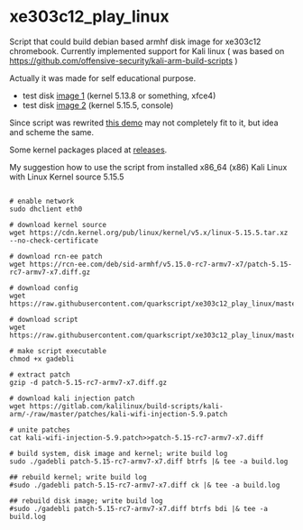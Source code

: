 # xe303c12_play_linux

Script that could build debian based armhf disk image for xe303c12 chromebook. Currently implemented support for Kali linux ( was based on https://github.com/offensive-security/kali-arm-build-scripts )

Actually it was made for self educational purpose.

- test disk [image 1](https://drive.google.com/u/0/uc?id=1meNMjZaphdySOPjudi1tr-4pjXMNLCBm&export=download) (kernel 5.13.8 or something, xfce4)
- test disk [image 2](https://drive.google.com/u/0/uc?id=1tN4aJ3Pe9iP6f9tkd5llpXPbLvAqvjK2&export=download) (kernel 5.15.5, console)

Since script was rewrited [this demo](https://youtu.be/GCAjI37bUYo) may not completely fit to it, but idea and scheme the same. 

Some kernel packages placed at [releases](https://github.com/quarkscript/xe303c12_play_linux/releases).

My suggestion how to use  the script from installed x86_64 (x86) Kali Linux with Linux Kernel source 5.15.5
```#!/bin/bash

# enable network
sudo dhclient eth0

# download kernel source
wget https://cdn.kernel.org/pub/linux/kernel/v5.x/linux-5.15.5.tar.xz --no-check-certificate

# download rcn-ee patch
wget https://rcn-ee.com/deb/sid-armhf/v5.15.0-rc7-armv7-x7/patch-5.15-rc7-armv7-x7.diff.gz

# download config
wget https://raw.githubusercontent.com/quarkscript/xe303c12_play_linux/master/config

# download script
wget https://raw.githubusercontent.com/quarkscript/xe303c12_play_linux/master/gadebli

# make script executable
chmod +x gadebli

# extract patch
gzip -d patch-5.15-rc7-armv7-x7.diff.gz

# download kali injection patch
wget https://gitlab.com/kalilinux/build-scripts/kali-arm/-/raw/master/patches/kali-wifi-injection-5.9.patch

# unite patches
cat kali-wifi-injection-5.9.patch>>patch-5.15-rc7-armv7-x7.diff

# build system, disk image and kernel; write build log
sudo ./gadebli patch-5.15-rc7-armv7-x7.diff btrfs |& tee -a build.log

## rebuild kernel; write build log
#sudo ./gadebli patch-5.15-rc7-armv7-x7.diff ck |& tee -a build.log

## rebuild disk image; write build log
#sudo ./gadebli patch-5.15-rc7-armv7-x7.diff btrfs bdi |& tee -a build.log

```
